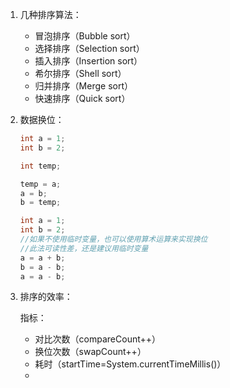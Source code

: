 1. 几种排序算法：
   - 冒泡排序（Bubble sort）
   - 选择排序（Selection sort）
   - 插入排序（Insertion sort）
   - 希尔排序（Shell sort）
   - 归并排序（Merge sort）
   - 快速排序（Quick sort）
2. 数据换位：
   ```java
   int a = 1;
   int b = 2;
   
   int temp;
   
   temp = a;
   a = b;
   b = temp;
   ```

   ```java
   int a = 1;
   int b = 2;
   //如果不使用临时变量，也可以使用算术运算来实现换位
   //此法可读性差，还是建议用临时变量
   a = a + b;
   b = a - b;
   a = a - b;
   ```
3. 排序的效率：
   
   指标：
   
   - 对比次数（compareCount++）
   - 换位次数（swapCount++）
   - 耗时（startTime=System.currentTimeMillis()）
   - 
    